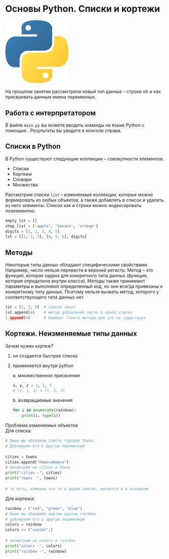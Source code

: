 <h1>Основы Python. Списки и кортежи</h1> 
<img src="images/py.png" width="200px"/>

На прошлом занятии рассмотрели новый тип данных – строки str и как присваивать данным имена переменных.

## Работа с интерпретатором
В файле `main.py` вы можете вводить команды на языке Python с помощью . Результаты вы увидите в консоли справа.

## Списки в Python
В Python существуют следующие коллекции – совокупности элементов.
- Списки
- Кортежи
- Словари
- Множества

Рассмотрим списки `list` – изменяемые коллекции, которые можно формировать из любых объектов, а также добавлять в список и удалять из него элементы. Список как и строки можно индексировать поэлементно.

```Python
empty_lst = []
shop_list = ['apple', 'banana', 'orange']
digits = [1, 2, 3, 4, 5]
lst = [[1, 2, 3], [4, 5, 6], digits]
```

## Методы

Некоторые типы данных обладают специфическими свойствами. Например, число нельзя перевести в верхний регистр. Метод – это функция, которая задана для конкретного типа данных _(функция, которая определена внутри класса)_. Методы также принимают параметры и выполняют определенный код, но они всегда привязаны к конкретному типу данных. Поэтому нельзя вызвать метод, которого у соответствующего типа данных нет.

```Python
lst = [1, 2, 3]  # список чисел
lst.append(4)    # метод добавления числа в конец списка
1.append(4)      # Ошибка! Такого метода для int не существует
```

## Кортежи. Неизменяемые типы данных

Зачем нужен кортеж?
1. он создается быстрее списка
2. применяется внутри python

    a. множественное присвоение

    ```Python
    x, y, z = 1, 2, 3
    # (x, y, z) = (1, 2, 3)
    ```

    b. возвращаемые значения
    ```Python
    for i in enumerate(rainbow):
        print(i, type(i))
    ```


Проблема изменяемых объектов<br>
Для списка:

```Python
# Выше мы объявили список городов towns. 
# Дублируем его в другую переменную

cities = towns
cities.append("Новосибирск")
# посмотрим на cities и towns
print("cities -", cities)
print("towns -", towns)

# то есть, изменив что то в одном списке, меняется и в исходном
```

Для кортежа:
```Python
rainbow = ("red", "green", "blue")
# Выше мы объявили кортеж цветов rainbow
# дублируем его в другую переменную
colors = rainbow
colors += ("violet",)

# посмотрим на colors и rainbow
print("colors -", colors)
print("rainbow -", rainbow)
```



